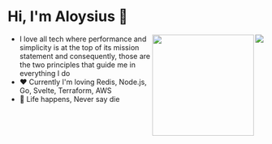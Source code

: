 # Hi, I'm Aloysius 👋

<img align="right" src="https://images.credential.net/badge/tiny/4eb9lvxf_badge.png"/>
<img height="200px" align="right" src="https://images.credly.com/size/680x680/images/0e284c3f-5164-4b21-8660-0d84737941bc/image.png"/>

- I love all tech where performance and simplicity is at the top of its mission statement and consequently, those are the two principles that guide me in everything I do
- ❤️ Currently I'm loving Redis, Node.js, Go, Svelte, Terraform, AWS
- 🌟 Life happens, Never say die
